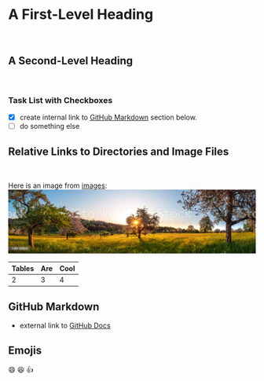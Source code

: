 # A First-Level Heading
<br/> 

## A Second-Level Heading 
<br/> 


### Task List with Checkboxes  

- [X] create internal link to [GitHub Markdown](#github-markdown) section below.
- [ ] do something else

## Relative Links to Directories and Image Files
<br/> 

Here is an image from [images](/images): ![My Landscape](/images/istockphoto-1461153344-1024x1024.jpg)


**Tables**  | **Are**   | **Cool**
--- | --- | ---
2   | 3   | 4 

## GitHub Markdown

- external link to [GitHub Docs](https://docs.github.com/en/get-started/writing-on-github/getting-started-with-writing-and-formatting-on-github/basic-writing-and-formatting-syntax)

## Emojis
:smile: 
:laughing:
:+1: